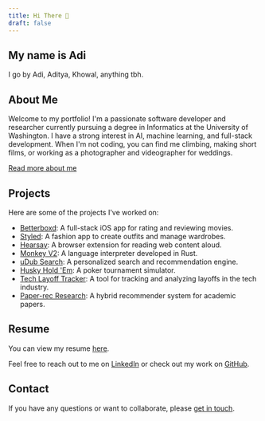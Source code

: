 ```yaml
---
title: Hi There 👋
draft: false
---
```


## My name is Adi

I go by Adi, Aditya, Khowal, anything tbh.

## About Me

Welcome to my portfolio! I'm a passionate software developer and researcher currently pursuing a degree in Informatics at the University of Washington. I have a strong interest in AI, machine learning, and full-stack development. When I'm not coding, you can find me climbing, making short films, or working as a photographer and videographer for weddings.

[Read more about me](About%20me.md)

## Projects

Here are some of the projects I've worked on:

- [Betterboxd](Projects/BetterBoxd.md): A full-stack iOS app for rating and reviewing movies.
- [Styled](Projects/Styled.md): A fashion app to create outfits and manage wardrobes.
- [Hearsay](Projects/HearSay.md): A browser extension for reading web content aloud.
- [Monkey V2](Projects/MonkeyLangVM.md): A language interpreter developed in Rust.
- [uDub Search](Projects/uDub%20Search.md): A personalized search and recommendation engine.
- [Husky Hold 'Em](Projects/Husky%20Hold%27em.md): A poker tournament simulator.
- [Tech Layoff Tracker](Projects/Tech%20Layoff%20Tracker.md): A tool for tracking and analyzing layoffs in the tech industry.
- [Paper-rec Research](Projects/Paper-rec%20Research.md): A hybrid recommender system for academic papers.

## Resume

You can view my resume <a href="PublicMedia/tex_resume%20(4).pdf" target="_blank">here</a>.

Feel free to reach out to me on <a href="https://www.linkedin.com/in/aditya-khowal" target="_blank">LinkedIn</a> or check out my work on <a href="https://github.com/adityakhowalgithub" target="_blank">GitHub</a>.

## Contact

If you have any questions or want to collaborate, please [get in touch](mailto:adityakh2003@outlook.edu).
